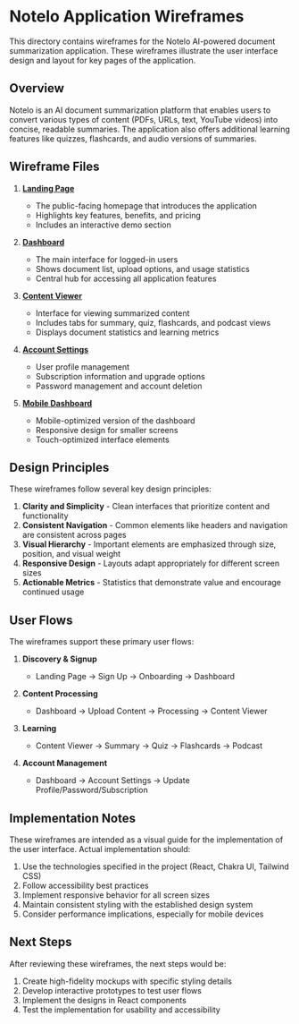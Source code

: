# Notelo Application Wireframes

This directory contains wireframes for the Notelo AI-powered document summarization application. These wireframes illustrate the user interface design and layout for key pages of the application.

## Overview

Notelo is an AI document summarization platform that enables users to convert various types of content (PDFs, URLs, text, YouTube videos) into concise, readable summaries. The application also offers additional learning features like quizzes, flashcards, and audio versions of summaries.

## Wireframe Files

1. **[Landing Page](landing-page.md)**
   - The public-facing homepage that introduces the application
   - Highlights key features, benefits, and pricing
   - Includes an interactive demo section

2. **[Dashboard](dashboard.md)**
   - The main interface for logged-in users
   - Shows document list, upload options, and usage statistics
   - Central hub for accessing all application features

3. **[Content Viewer](content-viewer.md)**
   - Interface for viewing summarized content
   - Includes tabs for summary, quiz, flashcards, and podcast views
   - Displays document statistics and learning metrics

4. **[Account Settings](account-settings.md)**
   - User profile management
   - Subscription information and upgrade options
   - Password management and account deletion

5. **[Mobile Dashboard](mobile-dashboard.md)**
   - Mobile-optimized version of the dashboard
   - Responsive design for smaller screens
   - Touch-optimized interface elements

## Design Principles

These wireframes follow several key design principles:

1. **Clarity and Simplicity** - Clean interfaces that prioritize content and functionality
2. **Consistent Navigation** - Common elements like headers and navigation are consistent across pages
3. **Visual Hierarchy** - Important elements are emphasized through size, position, and visual weight
4. **Responsive Design** - Layouts adapt appropriately for different screen sizes
5. **Actionable Metrics** - Statistics that demonstrate value and encourage continued usage

## User Flows

The wireframes support these primary user flows:

1. **Discovery & Signup**
   - Landing Page → Sign Up → Onboarding → Dashboard

2. **Content Processing**
   - Dashboard → Upload Content → Processing → Content Viewer

3. **Learning**
   - Content Viewer → Summary → Quiz → Flashcards → Podcast

4. **Account Management**
   - Dashboard → Account Settings → Update Profile/Password/Subscription

## Implementation Notes

These wireframes are intended as a visual guide for the implementation of the user interface. Actual implementation should:

1. Use the technologies specified in the project (React, Chakra UI, Tailwind CSS)
2. Follow accessibility best practices
3. Implement responsive behavior for all screen sizes
4. Maintain consistent styling with the established design system
5. Consider performance implications, especially for mobile devices

## Next Steps

After reviewing these wireframes, the next steps would be:

1. Create high-fidelity mockups with specific styling details
2. Develop interactive prototypes to test user flows
3. Implement the designs in React components
4. Test the implementation for usability and accessibility 